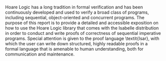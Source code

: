 Hoare Logic has a long tradition in formal verification and has been
continuously developed and used to verify a broad class of programs,
including sequential, object-oriented and concurrent programs.
The purpose of this report is to provide a detailed and  accessible
exposition on how to  use the Hoare Logic library that comes with 
the Isabelle distribution in order to conduct and write proofs of correctness of
sequential imperative programs. Special attention is given to the
proof language \textit{Isar}, with which the user can write
down structured, highly readable proofs in a formal language  that is amenable 
to human understanding, both for communication and maintenance.

